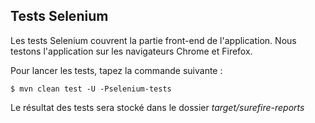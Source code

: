 ## Tests Selenium

Les tests Selenium couvrent la partie front-end de l'application.
Nous testons l'application sur les navigateurs Chrome et Firefox.

Pour lancer les tests, tapez la commande suivante :
```
$ mvn clean test -U -Pselenium-tests
```

Le résultat des tests sera stocké dans le dossier *target/surefire-reports*
